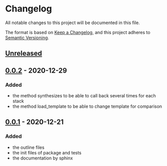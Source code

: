 # Changelog

All notable changes to this project will be documented in this file.

The format is based on [Keep a Changelog](https://keepachangelog.com/en/1.0.0/),
and this project adheres to [Semantic Versioning](https://semver.org/spec/v2.0.0.html).

## [Unreleased]

## [0.0.2] - 2020-12-29

### Added
- the method synthesizes to be able to call back several times for each stack
- the method load_template to be able to change template for comparison

## [0.0.1] - 2020-12-21

### Added
- the outline files
- the init files of package and tests
- the documentation by sphinx

[Unreleased]: https://github.com/bilardi/aws-cdk-test-synth/compare/v0.0.2...HEAD
[0.0.2]: https://github.com/bilardi/aws-cdk-test-synth/releases/tag/v0.0.2
[0.0.1]: https://github.com/bilardi/aws-cdk-test-synth/releases/tag/v0.0.1
